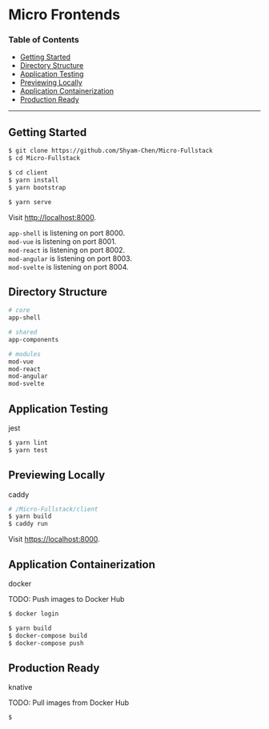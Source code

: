 # Micro Frontends

### Table of Contents

- [Getting Started](#getting-started)
- [Directory Structure](#directory-structure)
- [Application Testing](#application-testing)
- [Previewing Locally](#previewing-locally)
- [Application Containerization](#application-containerization)
- [Production Ready](#production-ready)

---

## Getting Started

```sh
$ git clone https://github.com/Shyam-Chen/Micro-Fullstack
$ cd Micro-Fullstack

$ cd client
$ yarn install
$ yarn bootstrap

$ yarn serve
```

Visit [http://localhost:8000](http://localhost:8000).

`app-shell` is listening on port 8000.<br>
`mod-vue` is listening on port 8001.<br>
`mod-react` is listening on port 8002.<br>
`mod-angular` is listening on port 8003.<br>
`mod-svelte` is listening on port 8004.

## Directory Structure

```sh
# core
app-shell

# shared
app-components

# modules
mod-vue
mod-react
mod-angular
mod-svelte
```

## Application Testing

jest

```sh
$ yarn lint
$ yarn test
```

## Previewing Locally

caddy

```sh
# /Micro-Fullstack/client
$ yarn build
$ caddy run
```

Visit [https://localhost:8000](https://localhost:8000).

## Application Containerization

docker

TODO: Push images to Docker Hub

```sh
$ docker login
```

```sh
$ yarn build
$ docker-compose build
$ docker-compose push
```

## Production Ready

knative

TODO: Pull images from Docker Hub

```sh
$
```
